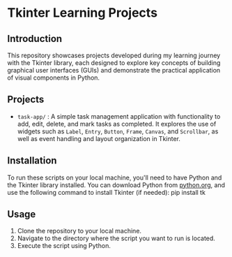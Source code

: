 # Tkinter Learning Projects

## Introduction
This repository showcases projects developed during my learning journey with the Tkinter library, each designed to explore key concepts of building graphical user interfaces (GUIs) and demonstrate the practical application of visual components in Python.

## Projects
- `task-app/` : A simple task management application with functionality to add, edit, delete, and mark tasks as completed. It explores the use of widgets such as `Label`, `Entry`, `Button`, `Frame`, `Canvas`, and `Scrollbar`, as well as event handling and layout organization in Tkinter.

## Installation
To run these scripts on your local machine, you'll need to have Python and the Tkinter library installed. You can download Python from [python.org](https://www.python.org/), and use the following command to install Tkinter (if needed): pip install tk

## Usage
1. Clone the repository to your local machine.
2. Navigate to the directory where the script you want to run is located.
3. Execute the script using Python.



